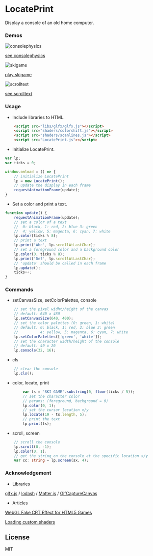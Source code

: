 LocatePrint
======================

Display a console of an old home computer.

### Demos

![consolephysics](http://abagames.sakura.ne.jp/15/LocatePrint/consolephysics.gif)

[see consolephysics](http://abagames.sakura.ne.jp/15/LocatePrint/consolephysics.html)

![skigame](http://abagames.sakura.ne.jp/15/LocatePrint/skigame.gif)

[play skigame](http://abagames.sakura.ne.jp/15/LocatePrint/skigame.html)

![scrolltext](http://abagames.sakura.ne.jp/15/LocatePrint/scrolltext.gif) 

[see scrolltext](http://abagames.sakura.ne.jp/15/LocatePrint/scrolltext.html)

### Usage

* Include libraries to HTML.

```html
    <script src="libs/glfx/glfx.js"></script>
    <script src="shaders/colorshift.js"></script>
    <script src="shaders/scanlines.js"></script>
    <script src="LocatePrint.js"></script>
```

* Initialize LocatePrint.

```ts
var lp;
var ticks = 0;

window.onload = () => {
	// initialize LocatePrint
	lp = new LocatePrint();
	// update the display in each frame
	requestAnimationFrame(update);
}
```

* Set a color and print a text.

```ts
function update() {
	requestAnimationFrame(update);
	// set a color of a text
	//  0: black, 1: red, 2: blue 3: green
	//  4: yellow, 5: magenta, 6: cyan, 7: white
	lp.color(ticks % 8);
	// print a text
	lp.print('Abc', lp.scrollAtLastChar);
	// set a foreground color and a background color
	lp.color(0, ticks % 8);
	lp.print('Def', lp.scrollAtLastChar);
	// 'update' should be called in each frame
	lp.update();
	ticks++;
}
```

### Commands

* setCanvasSize, setColorPalettes, console

```ts
	// set the pixel widht/height of the canvas
	// default: 640 x 480
	lp.setCanvasSize(640, 400);
	// set the color palettes (0: green, 1: white)
	// default: 0: black, 1: red, 2: blue 3: green
	//          4: yellow, 5: magenta, 6: cyan, 7: white
	lp.setColorPalettes(['green', 'white']);
	// set the character width/height of the console
	// default: 40 x 20
	lp.console(32, 16);
```

* cls

```ts
	// clear the console
	lp.cls();
```

* color, locate, print

```ts
		var ts = 'SKI GAME'.substring(0, floor(ticks / 5));
		// set the character color
		// params: (foreground, background = 0)
		lp.color(0, 1);
		// set the cursor location x/y
		lp.locate(19 - ts.length, 5);
		// print the text
		lp.print(ts);
```

* scroll, screen

```ts
	// scroll the console 
	lp.scroll(0, -1);
	lp.color(0, 1);
	// get the string on the console at the specific location x/y
	var cc: string = lp.screen(sx, 4);
```

### Acknowledgement

* Libraries

[glfx.js](http://evanw.github.io/glfx.js/) /
[lodash](https://lodash.com/) /
[Matter.js](http://brm.io/matter-js/) /
[GifCaptureCanvas](https://github.com/abagames/GifCaptureCanvas)

* Articles

[WebGL Fake CRT Effect for HTML5 Games](http://www.zachstronaut.com/posts/2012/08/17/webgl-fake-crt-html5.html)

[Loading custom shaders](https://github.com/evanw/glfx.js/issues/9)

License
----------
MIT
